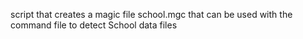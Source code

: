 script that creates a magic file school.mgc that can be used with the command file to detect School data files
